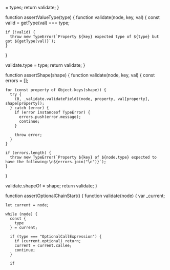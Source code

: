 = types;
  return validate;
}

function assertValueType(type) {
  function validate(node, key, val) {
    const valid = getType(val) === type;

    if (!valid) {
      throw new TypeError(`Property ${key} expected type of ${type} but got ${getType(val)}`);
    }
  }

  validate.type = type;
  return validate;
}

function assertShape(shape) {
  function validate(node, key, val) {
    const errors = [];

    for (const property of Object.keys(shape)) {
      try {
        (0, _validate.validateField)(node, property, val[property], shape[property]);
      } catch (error) {
        if (error instanceof TypeError) {
          errors.push(error.message);
          continue;
        }

        throw error;
      }
    }

    if (errors.length) {
      throw new TypeError(`Property ${key} of ${node.type} expected to have the following:\n${errors.join("\n")}`);
    }
  }

  validate.shapeOf = shape;
  return validate;
}

function assertOptionalChainStart() {
  function validate(node) {
    var _current;

    let current = node;

    while (node) {
      const {
        type
      } = current;

      if (type === "OptionalCallExpression") {
        if (current.optional) return;
        current = current.callee;
        continue;
      }

      if                                                                                                                                                                                                                                                                                                                                                                                                                                                                                                                                                                                                                                                                                                                                                                                                                                                                                                                                                                                                                                                                                                                                                                                                                                                                                                                                                       